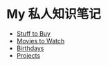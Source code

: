 # My 私人知识笔记

- [Stuff to Buy](docs/stuff_to_buy.md)
- [Movies to Watch](docs/movies_to_watch.md)
- [Birthdays](docs/birthdays.md)
- [Projects](docs/projects.md)